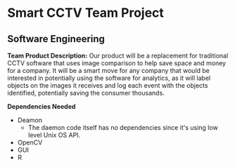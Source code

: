# Smart CCTV Team Project

## Software Engineering

**Team Product Description:** Our product will be a replacement for traditional CCTV software that uses image comparison to help save space and money for a company. It will be a smart move for any company that would be interested in potentially using the software for analytics, as it will label objects on the images it receives and log each event with the objects identified, potentially saving the consumer thousands. 

**Dependencies Needed**
  - Deamon
    - The daemon code itself has no dependencies since it's using low level Unix OS API.
  - OpenCV
  - GUI
  - R
